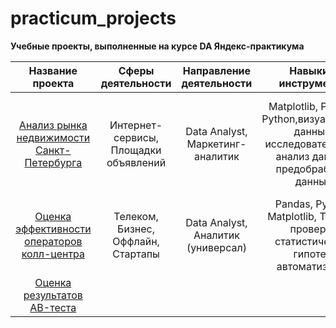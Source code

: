 # practicum_projects
**Учебные проекты, выполненные на курсе DA Яндекс-практикума** 

|Название проекта                             |Сферы деятельности |Направление деятельности |Навыки и инструменты|Задачи проекта|
|:-------------------------------------------:|:---------------:|:----------------:|:----------------:|:----------------:|
| [Анализ рынка недвижимости Санкт-Петербурга](SPb_real_estate)|Интернет-сервисы, Площадки объявлений|Data Analyst, Маркетинг-аналитик|Matplotlib, Pandas, Python,визуализация данных, исследовательский анализ данных, предобработка данных|Oпределить рыночную стоимость объектов недвижимости и типичные параметры квартир|      
|[Оценка эффективности операторов колл-центра](telecom)|Телеком, Бизнес, Оффлайн, Стартапы|Data Analyst, Аналитик (универсал)|Pandas, Python, Matplotlib, Tableau, проверка статистических гипотез, автоматизация|Oпределить критерии эффективности и выявить неэффективных операторов|    
|[Оценка результатов AB-теста]()   |    |     |     |     |
   
